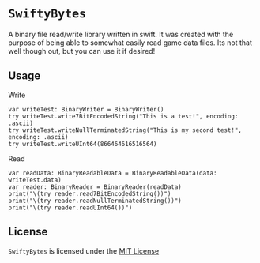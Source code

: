 # `SwiftyBytes`
A binary file read/write library written in swift. It was created with the purpose of being able to somewhat easily read game data files. Its not that well though out, but you can use it if desired!

## Usage
Write
```
var writeTest: BinaryWriter = BinaryWriter()
try writeTest.write7BitEncodedString("This is a test!", encoding: .ascii)
try writeTest.writeNullTerminatedString("This is my second test!", encoding: .ascii)
try writeTest.writeUInt64(866464616516564)
```

Read
```
var readData: BinaryReadableData = BinaryReadableData(data: writeTest.data)
var reader: BinaryReader = BinaryReader(readData)
print("\(try reader.read7BitEncodedString())")
print("\(try reader.readNullTerminatedString())")
print("\(try reader.readUInt64())")
```

## License

`SwiftyBytes` is licensed under the [MIT License](LICENSE)
